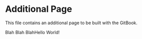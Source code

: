 # Additional Page
This file contains an additional page to be built with the GitBook.

Blah Blah BlahHello World!
